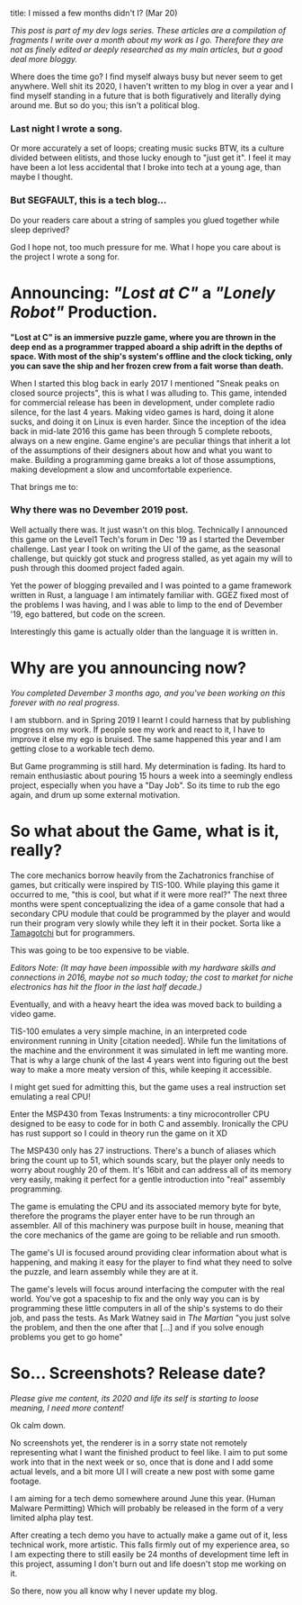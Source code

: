 title: I missed a few months didn't I? (Mar 20)

_This post is part of my dev logs series. These articles are a compilation of fragments I write over a month about my work as I go. Therefore they are not as finely edited or deeply researched as my main articles, but a good deal more bloggy._

Where does the time go? I find myself always busy but never seem to get anywhere. Well shit its 2020, I haven't written to my blog in over a year and I find myself standing in a future that is both figuratively and literally dying around me. But so do you; this isn't a political blog. 

### Last night I wrote a song.
Or more accurately a set of loops; creating music sucks BTW, its a culture divided between elitists, and those lucky enough to "just get it". I feel it may have been a lot less accidental that I broke into tech at a young age, than maybe I thought. 

### But SEGFAULT, this is a tech blog...
Do your readers care about a string of samples you glued together while sleep deprived?

God I hope not, too much pressure for me. What I hope you care about is the project I wrote a song for.

# Announcing: _"Lost at C"_ a _"Lonely Robot"_ Production.

**"Lost at C" is an immersive puzzle game, where you are thrown in the deep end as a programmer trapped aboard a ship adrift in the depths of space. With most of the ship's system's offline and the clock ticking, only you can save the ship and her frozen crew from a fait worse than death.**

When I started this blog back in early 2017 I mentioned "Sneak peaks on closed source projects", this is what I was alluding to. This game, intended for commercial release has been in development, under complete radio silence, for the last 4 years. Making video games is hard, doing it alone sucks, and doing it on Linux is even harder. Since the inception of the idea back in mid-late 2016 this game has been through 5 complete reboots, always on a new engine. Game engine's are peculiar things that inherit a lot of the assumptions of their designers about how and what you want to make. Building a programming game breaks a lot of those assumptions, making development a slow and uncomfortable experience. 

That brings me to:

### Why there was no Devember 2019 post.

Well actually there was. It just wasn't on this blog. Technically I announced this game on the Level1 Tech's forum in Dec '19 as I started the Devember challenge. Last year I took on writing the UI of the game, as the seasonal challenge, but quickly got stuck and progress stalled, as yet again my will to push through this doomed project faded again. 

Yet the power of blogging prevailed and I was pointed to a game framework written in Rust, a language I am intimately familiar with. GGEZ fixed most of the problems I was having, and I was able to limp to the end of Devember '19, ego battered, but code on the screen.

Interestingly this game is actually older than the language it is written in. 

# Why are you announcing now?
_You completed Devember 3 months ago, and you've been working on this forever with no real progress._

I am stubborn. and in Spring 2019 I learnt I could harness that by publishing progress on my work. If people see my work and react to it, I have to improve it else my ego is bruised. The same happened this year and I am getting close to a workable tech demo. 

But Game programming is still hard. My determination is fading. Its hard to remain enthusiastic about pouring 15 hours a week into a seemingly endless project, especially when you have a "Day Job". So its time to rub the ego again, and drum up some external motivation.

# So what about the Game, what is it, really?
The core mechanics borrow heavily from the Zachatronics franchise of games, but critically were inspired by TIS-100. While playing this game it occurred to me, "this is cool, but what if it were more real?" The next three months were spent conceptualizing the idea of a game console that had a secondary CPU module that could be programmed by the player and would run their program very slowly while they left it in their pocket. Sorta like a [Tamagotchi](https://en.wikipedia.org/wiki/Tamagotchi) but for programmers.

This was going to be too expensive to be viable. 

_Editors Note: (It may have been impossible with my hardware skills and connections in 2016, maybe not so much today; the cost to market for niche electronics has hit the floor in the last half decade.)_

Eventually, and with a heavy heart the idea was moved back to building a video game.

TIS-100 emulates a very simple machine, in an interpreted code environment running in Unity [citation needed]. While fun the limitations of the machine and the environment it was simulated in left me wanting more. That is why a large chunk of the last 4 years went into figuring out the best way to make a more meaty version of this, while keeping it accessible. 

I might get sued for admitting this, but the game uses a real instruction set emulating a real CPU!

Enter the MSP430 from Texas Instruments: a tiny microcontroller CPU designed to be easy to code for in both C and assembly. Ironically the CPU has rust support so I could in theory run the game on it XD

The MSP430 only has 27 instructions. There's a bunch of aliases which bring the count up to 51, which sounds scary, but the player only needs to worry about roughly 20 of them. It's 16bit and can address all of its memory very easily, making it perfect for a gentle introduction into "real" assembly programming. 

The game is emulating the CPU and its associated memory byte for byte, therefore the programs the player enter have to be run through an assembler. All of this machinery was purpose built in house, meaning that the core mechanics of the game are going to be reliable and run smooth.

The game's UI is focused around providing clear information about what is happening, and making it easy for the player to find what they need to solve the puzzle, and learn assembly while they are at it.

The game's levels will focus around interfacing the computer with the real world. You've got a spaceship to fix and the only way you can is by programming these little computers in all of the ship's systems to do their job, and pass the tests. As Mark Watney said in _The Martian_ "you just solve the problem, and then the one after that [...] and if you solve enough problems you get to go home"

# So... Screenshots? Release date?
_Please give me content, its 2020 and life its self is starting to loose meaning, I need more content!_

Ok calm down. 

No screenshots yet, the renderer is in a sorry state not remotely representing what I want the finished product to feel like. I aim to put some work into that in the next week or so, once that is done and I add some actual levels, and a bit more UI I will create a new post with some game footage. 

I am aiming for a tech demo somewhere around June this year. (Human Malware Permitting) Which will probably be released in the form of a very limited alpha play test.

After creating a tech demo you have to actually make a game out of it, less technical work, more artistic. This falls firmly out of my experience area, so I am expecting there to still easily be 24 months of development time left in this project, assuming I don't burn out and life doesn't stop me working on it.

So there, now you all know why I never update my blog.